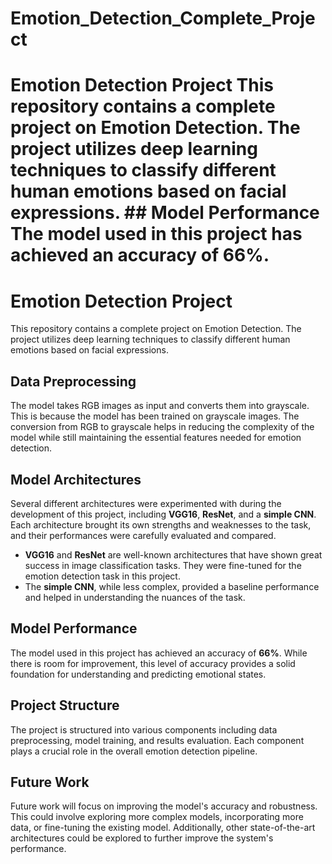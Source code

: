 # Emotion_Detection_Complete_Project
# Emotion Detection Project  This repository contains a complete project on Emotion Detection. The project utilizes deep learning techniques to classify different human emotions based on facial expressions.  ## Model Performance  The model used in this project has achieved an accuracy of **66%**.


# Emotion Detection Project

This repository contains a complete project on Emotion Detection. The project utilizes deep learning techniques to classify different human emotions based on facial expressions.

## Data Preprocessing

The model takes RGB images as input and converts them into grayscale. This is because the model has been trained on grayscale images. The conversion from RGB to grayscale helps in reducing the complexity of the model while still maintaining the essential features needed for emotion detection.

## Model Architectures

Several different architectures were experimented with during the development of this project, including **VGG16**, **ResNet**, and a **simple CNN**. Each architecture brought its own strengths and weaknesses to the task, and their performances were carefully evaluated and compared.

- **VGG16** and **ResNet** are well-known architectures that have shown great success in image classification tasks. They were fine-tuned for the emotion detection task in this project.
- The **simple CNN**, while less complex, provided a baseline performance and helped in understanding the nuances of the task.

## Model Performance

The model used in this project has achieved an accuracy of **66%**. While there is room for improvement, this level of accuracy provides a solid foundation for understanding and predicting emotional states.

## Project Structure

The project is structured into various components including data preprocessing, model training, and results evaluation. Each component plays a crucial role in the overall emotion detection pipeline.

## Future Work

Future work will focus on improving the model's accuracy and robustness. This could involve exploring more complex models, incorporating more data, or fine-tuning the existing model. Additionally, other state-of-the-art architectures could be explored to further improve the system's performance.

